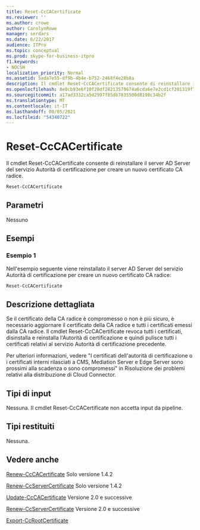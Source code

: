 ```yaml
---
title: Reset-CcCACertificate
ms.reviewer: ''
ms.author: crowe
author: CarolynRowe
manager: serdars
ms.date: 6/22/2017
audience: ITPro
ms.topic: conceptual
ms.prod: skype-for-business-itpro
f1.keywords:
- NOCSH
localization_priority: Normal
ms.assetid: 5ada7e55-df9b-4b4e-b752-2468f4e28b8a
description: Il cmdlet Reset-CcCACertificate consente di reinstallare il server AD Server del servizio Autorità di certificazione per creare un nuovo certificato CA radice.
ms.openlocfilehash: 8e0cb93e6f10f28df28213579674a6cda6e7e2cd1cf201319f77dc26be69de80
ms.sourcegitcommit: a17ad3332ca5d2997f85db7835500d8190c34b2f
ms.translationtype: MT
ms.contentlocale: it-IT
ms.lasthandoff: 08/05/2021
ms.locfileid: "54340722"
---
```

# <a name="reset-cccacertificate"></a>Reset-CcCACertificate
 
Il cmdlet Reset-CcCACertificate consente di reinstallare il server AD Server del servizio Autorità di certificazione per creare un nuovo certificato CA radice.
  
```powershell
Reset-CcCACertificate
```

## <a name="parameters"></a>Parametri

Nessuno
  
## <a name="examples"></a>Esempi
<a name="Examples"> </a>

### <a name="example-1"></a>Esempio 1

Nell'esempio seguente viene reinstallato il server AD Server del servizio Autorità di certificazione per creare un nuovo certificato CA radice:
  
```powershell
Reset-CcCACertificate
```

## <a name="detailed-description"></a>Descrizione dettagliata
<a name="DetailedDescription"> </a>

Se il certificato della CA radice è compromesso o non è più sicuro, è necessario aggiornare il certificato della CA radice e tutti i certificati emessi dalla CA radice. Il cmdlet Reset-CcCACertificate revoca tutti i certificati, disinstalla e reinstalla l'Autorità di certificazione e quindi pulisce tutti i certificati relativi al servizio Autorità di certificazione precedente. 
  
Per ulteriori informazioni, vedere "I certificati dell'autorità di certificazione o i certificati interni rilasciati a CMS, Mediation Server e Edge Server sono prossimi alla scadenza o sono compromessi" in Risoluzione dei problemi relativi alla distribuzione di Cloud Connector.
  
## <a name="input-types"></a>Tipi di input
<a name="InputTypes"> </a>

Nessuna. Il cmdlet Reset-CcCACertificate non accetta input da pipeline.
  
## <a name="return-types"></a>Tipi restituiti
<a name="ReturnTypes"> </a>

Nessuna.
  
## <a name="see-also"></a>Vedere anche
<a name="ReturnTypes"> </a>

[Renew-CcCACertificate](renew-cccacertificate.md) Solo versione 1.4.2
  
[Renew-CcServerCertificate](renew-ccservercertificate.md) Solo versione 1.4.2
  
[Update-CcCACertificate](update-cccacertificate.md) Versione 2.0 e successive
  
[Renew-CcServerCertificate](renew-ccservercertificate.md) Versione 2.0 e successive
  
[Export-CcRootCertificate](export-ccrootcertificate.md)
  

